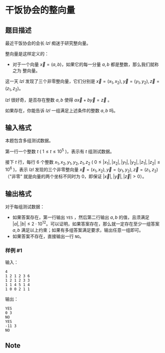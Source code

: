 # 干饭协会的整向量

## 题目描述

最近干饭协会的会长 $lzl$ 痴迷于研究整向量。

整向量是这样定义的：

* 对于一个向量 $\vec{x} = (a, b)$，如果它的每一分量 $a, b$ 都是整数，那么我们就称之为 整向量。

这一天 $lzl$ 发现了三个非零整向量，它们分别是 $\vec{x} = (x_1,x_2), \vec{y} = (y_1,y_2), \vec{z} = (z_1,z_2)$。

$lzl$ 很好奇，是否存在整数 $a,b$ 使得 $a\vec{x}+b\vec{y}=\vec{z}$ 。

如果存在，你能告诉 $lzl$ 一组满足上述条件的整数 $a,b$ 吗。

## 输入格式

本题包含多组测试数据。

第一行一个整数 $t$ ( $1 \leqslant t \leqslant {10}^{5}$ )，表示有 $t$ 组测试数据。

接下 $t$ 行，每行 $6$ 个整数 $x_1,x_2,y_1,y_2,z_1,z_2$ ( $0 \leqslant |x_1|,|x_2|,|y_1|,|y_2|,|z_1|,|z_2| \leqslant {10}^{6}$ )，表示 $lzl$ 发现的三个非零整向量 $\vec{x} = (x_1,x_2), \vec{y} = (y_1,y_2), \vec{z} = (z_1,z_2)$（"非零" 就是向量的两个坐标不同时为 $0$，即保证 $|\vec{x}|, |\vec{y}|, |\vec{z}| > 0$）。

## 输出格式

对于每组测试数据：

- 如果答案存在，第一行输出 `YES` ，然后第二行输出 $a,b$ 的值，且须满足 $|a|,|b| \leqslant 2 \cdot 10^{12}$。可以证明，如果答案存在，那么就一定存在至少一组答案 $a, b$ 满足以上约束；如果有多组答案满足要求，输出任意一组即可。
- 如果答案不存在，直接输出一行 `NO`。

### 样例 #1

输入：

```
4
1 2 1 2 3 6
1 2 1 2 3 3
1 1 4 5 1 4
1 0 0 2 1 1
```

输出：

```
YES
0 3
NO
YES
-11 3
NO
```

## Note

